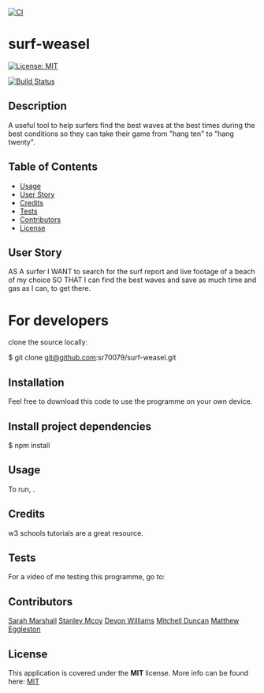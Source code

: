 [![CI](https://github.com/sr70079/surf-weasel/actions/workflows/main.yml/badge.svg)](https://github.com/sr70079/surf-weasel/actions/workflows/main.yml)

# surf-weasel
  [![License: MIT](https://img.shields.io/badge/License-MIT-yellow.svg)](https://opensource.org/licenses/MIT)

  [![Build Status](https://travis-ci.com/sr70079/surf-weasel.svg?branch=main)](https://travis-ci.com/sr70079/surf-weasel)

## Description
A useful tool to help surfers find the best waves at the best times during the best conditions so they can take their game from "hang ten" to "hang twenty".


## Table of Contents
* [Usage](#usage)
* [User Story](#userstory)
* [Credits](#credits)
* [Tests](#tests)
* [Contributors](#contributors)
* [License](#License)

## User Story
AS A surfer
I WANT to search for the surf report and live footage of a beach of my choice 
SO THAT I can find the best waves and save as much time and gas as I can, to get there.

# For developers

clone the source locally:

$ git clone git@github.com:sr70079/surf-weasel.git

## Installation
Feel free to download this code to use the programme on your own device.  

## Install project dependencies
$ npm install

## Usage
To run, .  
  
## Credits
w3 schools tutorials are a great resource.

## Tests
For a video of me testing this programme, go to: 

## Contributors
[Sarah Marshall](https://github.com/sr70079/surf-weasel)
[Stanley Mcoy](https://github.com/stanleymcoy)
[Devon Williams](https://github.com/Dwill629)
[Mitchell Duncan](https://github.com/mdu830)
[Matthew Eggleston](https://github.com/Callingrapher)

## License  
This application is covered under the **MIT** license. More info can be found here: [MIT](https://opensource.org/licenses/MIT)
